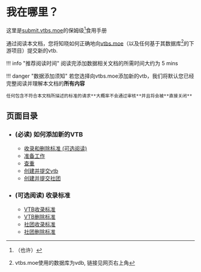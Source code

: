 # 我在哪里？

这里是[submit.vtbs.moe](https://submit.vtbs.moe)的保姆级[^1]食用手册
[^1]: （也许）

通过阅读本文档，您将知晓如何正确地向[vtbs.moe](https://vtbs.moe)（以及任何基于其数据库[^2]的下游项目）提交新的vtb.
[^2]: vtbs.moe使用的数据库为vdb, 链接见网页右上角

!!! info "推荐阅读时间"
    阅读完添加数据相关文档的所需时间大约为 5 mins

!!! danger "数据添加须知"
    若您选择向vtbs.moe添加新的vtb，我们将默认您已经完整阅读并理解本文档的**所有内容**

    任何包含不符合本文档所描述的标准的请求**大概率不会通过审核**并且将会被**直接关闭**

## 页面目录

* ### **(必读) 如何添加新的VTB**
    * [收录和删除标准 (可选阅读)](https://docs.vtbs.top/wiki/standard)
    * [准备工作](https://docs.vtbs.top/wiki/prepare)
    * [查重](https://docs.vtbs.top/wiki/duplicate/)
    * [创建并提交vtb](https://docs.vtbs.top/wiki/create)
    * [创建并提交社团](https://docs.vtbs.top/wiki/create-group)

* ### **(可选阅读) 收录标准**
    * [VTB收录标准](https://docs.vtbs.top/basic/add-personal/)
    * [VTB删除标准](https://docs.vtbs.top/basic/delete-personal/)
    * [社团收录标准](https://docs.vtbs.top/basic/add-group/)
    * [社团删除标准](https://docs.vtbs.top/basic/delete-group/)
